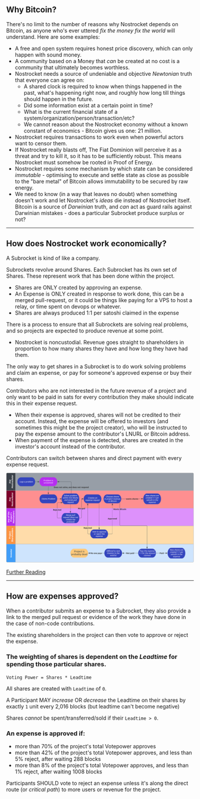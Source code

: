 ## Why Bitcoin?
There's no limit to the number of reasons why Nostrocket depends on Bitcoin, as anyone who's ever uttered *fix the money fix the world* will understand. Here are some examples:

* A free and open system requires honest price discovery, which can only happen with sound money.
* A community based on a Money that *can* be created at no cost is a community that ultimately becomes worthless.
* Nostrocket needs a source of undeniable and objective *Newtonian* truth that everyone can agree on:
    * A shared clock is required to know when things happened in the past, what's happening right now, and roughly how long till things should happen in the future.
    * Did some information exist at a certain point in time?
    * What is the current financial state of a system/organization/person/transaction/etc?
    * We cannot reason about the Nostrocket economy without a known constant of economics - Bitcoin gives us one: 21 million.
* Nostrocket requires transactions to work even when powerful actors want to censor them.
* If Nostrocket really blasts off, The Fiat Dominion will perceive it as a threat and try to kill it, so it has to be sufficiently robust. This means Nostrocket must somehow be rooted in Proof of Energy.
* Nostrocket requires some mechanism by which state can be considered *immutable* - optimising to execute and settle state as close as possible to the "bare metal" of Bitcoin allows immutability to be secured by raw energy.
* We need to know (in a way that leaves no doubt) when something doesn't work and let Nostrocket's *ideas* die instead of Nostrocket itself. Bitcoin is a source of *Darwinian* truth, and *can* act as guard rails against Darwinian mistakes - does a particular Subrocket produce surplus or not?

* * *

## How does Nostrocket work economically?
A Subrocket is kind of like a company.

Subrockets revolve around Shares. Each Subrocket has its own set of Shares. These represent work that has been done within the project.
* Shares are ONLY created by approving an expense.
* An Expense is ONLY created in response to work done, this can be a merged pull-request, or it could be things like paying for a VPS to host a relay, or time spent on devops or whatever.
* Shares are always produced 1:1 per satoshi claimed in the expense

There is a process to ensure that all Subrockets are solving real problems, and so projects are expected to produce revenue at some point.
* Nostrocket is noncustodial. Revenue goes straight to shareholders in proportion to how many shares they have and how long they have had them.

The only way to get shares in a Subrocket is to do work solving problems and claim an expense, or pay for someone's approved expense or buy their shares.

Contributors who are not interested in the future revenue of a project and only want to be paid in sats for every contribution they make should indicate this in their expense request.
* When their expense is approved, shares will not be credited to their account. Instead, the expense will be offered to investors (and sometimes this might be the project creator), who will be instructed to pay the expense amount to the contributor's LNURL or Bitcoin address. 
* When payment of the expense is detected, shares are created in the investor's account instead of the contributor.

Contributors can switch between shares and direct payment with every expense request.

![Swimlane](/images/swimlane.png)

[Further Reading](/protocol.html)

* * *

## How are expenses approved?

When a contributor submits an expense to a Subrocket, they also provide a link to the merged pull request or evidence of the work they have done in the case of non-code contributions.

The existing shareholders in the project can then vote to approve or reject the expense.

### The weighting of shares is dependent on the *Leadtime* for spending those particular shares.

`Voting Power = Shares * Leadtime`

All shares are created with `Leadtime` of `0`.

A Participant MAY *increase* OR *decrease* the Leadtime on their shares by exactly `1` unit every 2,016 blocks (but leadtime can't become negative)

Shares *cannot* be spent/transferred/sold if their `Leadtime > 0`.

### An expense is approved if:
* more than 70% of the project's total Votepower approves
* more than 42% of the project's total Votepower approves, and less than 5% reject, after waiting 288 blocks
* more than 8% of the project's total Votepower approves, and less than 1% reject, after waiting 1008 blocks

Participants SHOULD vote to reject an expense unless it's along the direct route (or *critical path*) to more users or revenue for the project.
